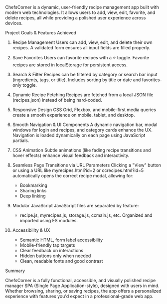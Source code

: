 ChefsCorner is a dynamic, user-friendly recipe management app built with modern web technologies. It allows users to add, view, edit, favorite, and delete recipes, all while providing a polished user experience across devices.

Project Goals & Features Achieved

1. Recipe Management
   Users can add, view, edit, and delete their own recipes.
   A validated form ensures all input fields are filled properly.

2. Save Favorites
   Users can favorite recipes with a ⭐ toggle.
   Favorite recipes are stored in localStorage for persistent access.

3. Search & Filter
   Recipes can be filtered by category or search bar input (ingredients, tags, or title).
   Includes sorting by title or date and favorites-only toggle.

4. Dynamic Recipe Fetching
   Recipes are fetched from a local JSON file (recipes.json) instead of being hard-coded.

5. Responsive Design
   CSS Grid, Flexbox, and mobile-first media queries create a smooth experience on mobile, tablet, and desktop.

6. Smooth Navigation & UI Components
   A dynamic navigation bar, modal windows for login and recipes, and category cards enhance the UX.
   Navigation is loaded dynamically on each page using JavaScript partials.

7. CSS Animation
   Subtle animations (like fading recipe transitions and hover effects) enhance visual feedback and interactivity.

8. Seamless Page Transitions via URL Parameters
   Clicking a "View" button or using a URL like
   myrecipes.html?id=2 or ccrecipes.html?id=5
   automatically opens the correct recipe modal, allowing for:
   - Bookmarking
   - Sharing links
   - Deep linking

9. Modular JavaScript
   JavaScript files are separated by feature:
   - recipe.js, myrecipes.js, storage.js, ccmain.js, etc.
   Organized and imported using ES modules.

10. Accessibility & UX
    - Semantic HTML, form label accessibility
    - Mobile-friendly tap targets
    - Clear feedback on interactions
    - Hidden buttons only when needed
    - Clean, readable fonts and good contrast

Summary

ChefsCorner is a fully functional, accessible, and visually polished recipe manager SPA (Single Page Application-style), designed with users in mind. Whether browsing, sharing, or saving recipes, the app offers a personalized experience with features you'd expect in a professional-grade web app.
